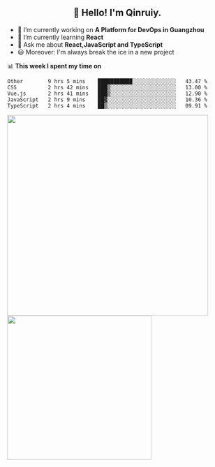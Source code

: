 <h2 align="center">👋 Hello! I'm Qinruiy.</h2>


- 🔭 I’m currently working on **A Platform for DevOps in Guangzhou**
- 🌱 I’m currently learning **React**
- 💬 Ask me about **React,JavaScript and TypeScript**
- 😃 Moreover: I'm always break the ice in a new project

📊 **This week I spent my time on**

<!--START_SECTION:waka-->
```text
Other        9 hrs 5 mins    ███████████░░░░░░░░░░░░░░   43.47 % 
CSS          2 hrs 42 mins   ███▒░░░░░░░░░░░░░░░░░░░░░   13.00 % 
Vue.js       2 hrs 41 mins   ███▒░░░░░░░░░░░░░░░░░░░░░   12.90 % 
JavaScript   2 hrs 9 mins    ██▓░░░░░░░░░░░░░░░░░░░░░░   10.36 % 
TypeScript   2 hrs 4 mins    ██▒░░░░░░░░░░░░░░░░░░░░░░   09.91 % 
```
<!--END_SECTION:waka-->

<p>
<img align="left" width="460" src="https://github-readme-stats.vercel.app/api?username=Qinruiy&custom_title=Qrinruiy's Github Stats&theme=graywhite&hide_border=true"/> <img align="left" width="330" src="https://github-readme-stats.vercel.app/api/top-langs/?username=Qinruiy&layout=compact&theme=graywhite&hide_border=true"/>
</p>

